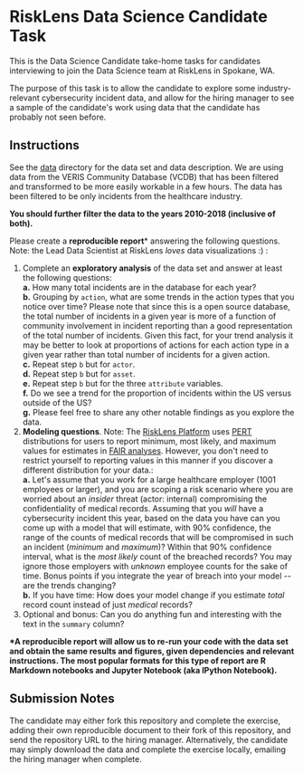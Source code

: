 # RiskLens Data Science Candidate Task

This is the Data Science Candidate take-home tasks for candidates interviewing to join the Data Science team at RiskLens in Spokane, WA.

The purpose of this task is to allow the candidate to explore some industry-relevant cybersecurity incident data, and allow for the hiring manager to see a sample of the candidate's work using data that the candidate has probably not seen before.

## Instructions

See the [data](./data/) directory for the data set and data description. We are using data from the VERIS Community Database (VCDB) that has been filtered and transformed to be more easily workable in a few hours. The data has been filtered to be only incidents from the healthcare industry. 

**You should further filter the data to the years 2010-2018 (inclusive of both).**

Please create a **reproducible report*** answering the following questions. Note: the Lead Data Scientist at RiskLens *loves* data visualizations :) :  

  1. Complete an **exploratory analysis** of the data set and answer at least the following questions:  
    **a.** How many total incidents are in the database for each year?  
    **b.** Grouping by `action`, what are some trends in the action types that you notice over time? Please note that since this is a open source database, the total number of incidents in a given year is more of a function of community involvement in incident reporting than a good representation of the total number of incidents. Given this fact, for your trend analysis it may be better to look at proportions of actions for each action type in a given year rather than total number of incidents for a given action.  
    **c.** Repeat step `b` but for `actor`.  
    **d.** Repeat step `b` but for `asset`.  
    **e.** Repeat step `b` but for the three `attribute` variables.  
    **f.** Do we see a trend for the proportion of incidents within the US versus outside of the US?  
    **g.** Please feel free to share any other notable findings as you explore the data.  
  2. **Modeling questions**. Note: The [RiskLens Platform](https://www.risklens.com/platform) uses [PERT](https://www.statisticshowto.datasciencecentral.com/pert-distribution/) distributions for users to report minimum, most likely, and maximum values for estimates in [FAIR analyses](https://www.risklens.com/what-is-fair). However, you don't need to restrict yourself to reporting values in this manner if you discover a different distribution for your data.:  
    **a.** Let's assume that you work for a large healthcare employer (1001 employees or larger), and you are scoping a risk scenario where you are worried about an *insider* threat (actor: internal) compromising the confidentiality of medical records. Assuming that you *will* have a cybersecurity incident this year, based on the data you have can you come up with a model that will estimate, with 90% confidence, the range of the counts of medical records that will be compromised in such an incident (*minimum* and *maximum*)? Within that 90% confidence interval, what is the *most likely* count of the breached records?  You may ignore those employers with *unknown* employee counts for the sake of time. Bonus points if you integrate the year of breach into your model -- are the trends changing?  
    **b.** If you have time: How does your model change if you estimate *total* record count instead of just *medical* records?  
  3. Optional and bonus: Can you do anything fun and interesting with the text in the `summary` column?



**\*A reproducible report will allow us to re-run your code with the data set and obtain the same results and figures, given dependencies and relevant instructions. The most popular formats for this type of report are R Markdown notebooks and Jupyter Notebook (aka IPython Notebook).**


## Submission Notes

The candidate may either fork this repository and complete the exercise, adding their own reproducible document to their fork of this repository, and send the repository URL to the hiring manager. Alternatively, the candidate may simply download the data and complete the exercise locally, emailing the hiring manager when complete. 
